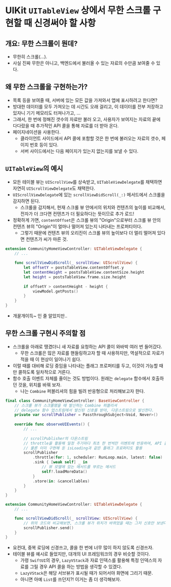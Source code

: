 # UIKit `UITableView` 상에서 무한 스크롤 구현할 때 신경써야 할 사항

## 개요: 무한 스크롤이 뭔데?
- 무한히 스크롤(...). 
- 사실 진짜 무한은 아니고, 백엔드에서 불러올 수 있는 자료의 수만큼 보여줄 수 있다.

## 왜 무한 스크롤을 구현하는가?
- 목록 등을 보여줄 때, 서버에 있는 모든 값을 가져와서 앱에 표시하려고 한다면?
- 방대한 데이터를 모두 가져오는 데 시간도 오래 걸리고, 이 데이터를 전부 저장하고 있자니 기기 메모리도 터져나가고, ...
- 그래서, 한 번에 정해진 갯수의 자료만 불러 오고, 사용자가 보여지는 자료의 끝에 다다랐을 때 추가적인 API 콜을 통해 자료를 더 받아 온다.
- 페이지네이션을 사용한다.
  - 클라이언트 사이드에서 API 콜에 포함할 것은 한 번에 불러오는 자료의 갯수, 페이지 번호 등이 있다.
  - 서버 사이드에서는 다음 페이지가 있는지 없는지를 보낼 수 있다.

## `UITableView`의 예시
- 모든 테이블 뷰는 `UIScrollView`를 상속받고, `UITableViewDelegate`를 채택하면 자연히 `UIScrollViewDelegate`도 채택한다.
- `UIScrollViewDelegate`에 있는 `scrollViewDidScroll(_:)` 메서드에서 스크롤을 감지하면 된다.
  - 스크롤을 감지해서, 현재 스크롤 뷰 안에서의 위치와 컨텐츠의 높이를 비교해서, 전자가 더 크다면 컨텐츠가 더 필요하다는 뜻이므로 추가 로드!
- 정확하게 가면, `contentOffset`은 스크롤 뷰의 "Origin"으로부터 스크롤 뷰 안의 컨텐츠 뷰의 "Origin"이 얼마나 떨어져 있는지 나타내는 프로퍼티이다.
  - 그렇기 때문에 컨텐츠 뷰의 오리진이 스크롤 뷰의 높이보다 더 멀리 떨어져 있다면 컨텐츠가 씨가 마른 것.
```Swift
extension CommunityHomeViewController: UITableViewDelegate {
    // ...
    
    func scrollViewDidScroll(_ scrollView: UIScrollView) {
        let offsetY = postsTableView.contentOffset.y
        let contentHeight = postsTableView.contentSize.height
        let height = postsTableView.frame.size.height
        
        if offsetY > contentHeight - height {
            viewModel.getPosts()
        }
    }
}
```
- 개꿀개이득~ 인 줄 알았지만..

## 무한 스크롤 구현시 주의할 점
- 스크롤을 아래로 땡겼더니 새 자료를 요청하는 API 콜이 와바박 여러 번 들어갔다.
  - 무한 스크롤은 많은 자료를 핸들링하고자 할 때 사용하지만, 역설적으로 자료가 적을 때 이 현상이 일어나기 쉽다.
- 이럴 때를 대비해 로딩 중임을 나타내는 플래그 프로퍼티를 두고, 이것이 가능할 때만 콜하도록 일차적으로 거른다.
- 함수 호출 이벤트 자체를 줄이는 것도 방법이다. 원래는 `delegate` 함수에서 호출하던 것을, 위치를 바꿔 보자.
  - 나는 `Combine` 퍼블리셔의 힘을 빌려 반응형으로 처리해보고자 한다.
```Swift
final class CommunityHomeViewController: BaseViewController {
    // 스크롤 뷰가 스크롤됐을 때 발신하는 Combine 퍼블리셔
    // delegate 함수 업스트림에서 발신된 신호를 받아, 다운스트림으로 발신한다.
    private var scrollPublisher = PassthroughSubject<Void, Never>()
    
    override func observeUIEvents() {
        // ...
        
        // scrollPublisher의 다운스트림
        // throttle을 활용해 일정 주기마다 최초 한 번씩만 이벤트에 반응하여, API 콜을 하도록 동작
        // 물론 이미 구현해 둔 isLoading과 같은 플래그 프로퍼티도 활용
        scrollPublisher
            .throttle(for: 1, scheduler: RunLoop.main, latest: false)
            .sink { [weak self] _ in
                // 뷰 모델에 있는 메서드를 부르는 메서드
                self?.loadMoreData()
            }
            .store(in: &cancellables)
        }
    }
}

extension CommunityHomeViewController: UITableViewDelegate {
    // ...

    func scrollViewDidScroll(_ scrollView: UIScrollView) {
        // 위의 코드와 비교해보면, 스크롤 뷰가 위치가 바뀌었을 때는 그저 신호만 보낸다.
        scrollPublisher.send()
    }
}
```
- 요컨대, 중복 로딩에 신경쓰고, 콜을 한 번에 너무 많이 하지 않도록 신경쓰자.
- 테이블 뷰를 예시로 들었지만, 대개의 UI 프레임워크의 경우 비슷할 것이다.
  - 가령 `SwiftUI`의 경우, `LazyVStack`과 자료 인덱스를 활용해 특정 인덱스의 자료를 그릴 경우 API 콜을 하는 방법을 생각할 수 있겠다.
  - `LazyVStack`은 해당 서브뷰가 표시될 때가 되어서야 화면에 그리기 때문.
  - 아니면 아예 `List`를 쓰던지?! 이거는 좀 더 생각해보자.